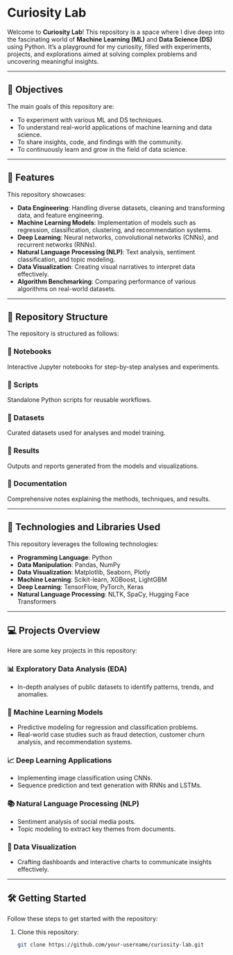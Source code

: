 # Curiosity Lab

Welcome to **Curiosity Lab**! This repository is a space where I dive deep into the fascinating world of **Machine Learning (ML)** and **Data Science (DS)** using Python. It’s a playground for my curiosity, filled with experiments, projects, and explorations aimed at solving complex problems and uncovering meaningful insights.

---

## 🌟 Objectives

The main goals of this repository are:
- To experiment with various ML and DS techniques.
- To understand real-world applications of machine learning and data science.
- To share insights, code, and findings with the community.
- To continuously learn and grow in the field of data science.

---

## 🚀 Features

This repository showcases:
- **Data Engineering**: Handling diverse datasets, cleaning and transforming data, and feature engineering.
- **Machine Learning Models**: Implementation of models such as regression, classification, clustering, and recommendation systems.
- **Deep Learning**: Neural networks, convolutional networks (CNNs), and recurrent networks (RNNs).
- **Natural Language Processing (NLP)**: Text analysis, sentiment classification, and topic modeling.
- **Data Visualization**: Creating visual narratives to interpret data effectively.
- **Algorithm Benchmarking**: Comparing performance of various algorithms on real-world datasets.

---

## 📂 Repository Structure

The repository is structured as follows:

### 📁 Notebooks
Interactive Jupyter notebooks for step-by-step analyses and experiments.

### 📁 Scripts
Standalone Python scripts for reusable workflows.

### 📁 Datasets
Curated datasets used for analyses and model training.

### 📁 Results
Outputs and reports generated from the models and visualizations.

### 📁 Documentation
Comprehensive notes explaining the methods, techniques, and results.

---

## 🔧 Technologies and Libraries Used

This repository leverages the following technologies:
- **Programming Language**: Python
- **Data Manipulation**: Pandas, NumPy
- **Data Visualization**: Matplotlib, Seaborn, Plotly
- **Machine Learning**: Scikit-learn, XGBoost, LightGBM
- **Deep Learning**: TensorFlow, PyTorch, Keras
- **Natural Language Processing**: NLTK, SpaCy, Hugging Face Transformers

---

## 💻 Projects Overview

Here are some key projects in this repository:

### 📊 Exploratory Data Analysis (EDA)
- In-depth analyses of public datasets to identify patterns, trends, and anomalies.

### 🤖 Machine Learning Models
- Predictive modeling for regression and classification problems.
- Real-world case studies such as fraud detection, customer churn analysis, and recommendation systems.

### 📈 Deep Learning Applications
- Implementing image classification using CNNs.
- Sequence prediction and text generation with RNNs and LSTMs.

### 📚 Natural Language Processing (NLP)
- Sentiment analysis of social media posts.
- Topic modeling to extract key themes from documents.

### 🎨 Data Visualization
- Crafting dashboards and interactive charts to communicate insights effectively.

---

## 🛠️ Getting Started

Follow these steps to get started with the repository:

1. Clone this repository:
   ```bash
   git clone https://github.com/your-username/curiosity-lab.git
